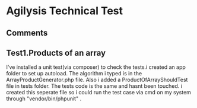 # Agilysis Technical Test

## Comments

## Test1.Products of an array
I've installed a unit test(via composer) to check the tests.i created an app folder to set up autoload. The algorithm i typed is in the ArrayProductGenerator.php file. Also i  added a ProductOfArrayShouldTest file in tests folder. The tests code is the same and hasnt been touched. i created this seperate file so i could run the test case via cmd on my system through "vendor/bin/phpunit" . 
